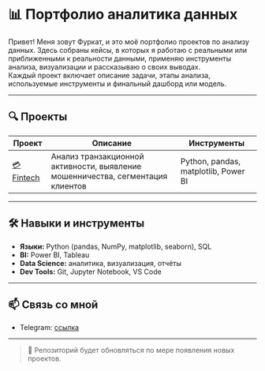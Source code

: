 # 📊 Портфолио аналитика данных

Привет! Меня зовут Фуркат, и это моё портфолио проектов по анализу данных. Здесь собраны кейсы, в которых я работаю с реальными или приближенными к реальности данными, применяю инструменты анализа, визуализации и рассказываю о своих выводах.  
Каждый проект включает описание задачи, этапы анализа, используемые инструменты и финальный дашборд или модель.

---

## 🔍 Проекты

| Проект | Описание | Инструменты |
|--------|----------|-------------|
| [💳 Fintech](./Fintech) | Анализ транзакционной активности, выявление мошенничества, сегментация клиентов | Python, pandas, matplotlib, Power BI |

---

## 🛠️ Навыки и инструменты

- **Языки:** Python (pandas, NumPy, matplotlib, seaborn), SQL
- **BI:** Power BI, Tableau
- **Data Science:** аналитика, визуализация, отчёты
- **Dev Tools:** Git, Jupyter Notebook, VS Code

---

## 📫 Связь со мной

- Telegram: [ссылка](https://t.me/Furkat_4ik)
---

> 📌 Репозиторий будет обновляться по мере появления новых проектов.
